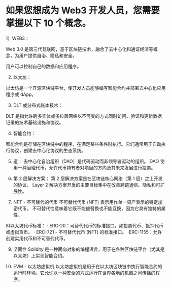 # 如果您想成为 Web3 开发人员，您需要掌握以下 10 个概念。


1）WEB3：

Web 3.0 是第三代互联网，基于区块链技术，融合了去中心化和通证经济等概念，为用户提供自治、隐私和安全。

用户可以控制自己的数据和应用程序。


2) 以太坊：

以太坊是一个开源区块链平台，使开发人员能够编写智能合约并部署去中心化应用程序或 dApp。


3) DLT 或分布式账本技术：

DLT 是指允许跨多实体或多位置网络以不可变的方式同时访问、验证和更新数据记录的技术基础设施和协议。


4) 智能合约：

智能合约是存储在区块链中的程序，在满足某些条件时执行。它们通常用于自动执行协议，创建去中心化协议的生态系统。


5) 道：
去中心化自治组织（DAO）是代码驱动而非领导者驱动的组织。
 DAO 使用一种治理代币，允许代币持有者对项目的方向及其未来发展进行投票。


 6) 第 2 层解决方案：
第 2 层解决方案是在区块链核心网络（第 1 层）之上开发的协议。 Layer 2 解决方案开发的主要目标集中在改善跨链通信、隐私和可扩展性。


7) NFT - 不可替代的代币
不可替代代币 (NFT) 表示用作单一资产表示的特定加密代币。
不可替代性意味着它既不能被替换也不能互换，因为它具有独特的属性。


8)以太坊代币标准：
 · ERC-20：可替代代币的标准接口，如投票代币、抵押代币或虚拟货币。
 · ERC-721 - 不可替代代币 (NFT) 的标准接口。
 ·ERC-1155：允许创建实用代币和不可替代代币。


9) 坚固性
Solidity 是一种面向对象的编程语言，用于在各种区块链平台（尤其是以太坊）上实现智能合约。


10) EVM - 以太坊虚拟机
以太坊虚拟机是用于在以太坊区块链中执行智能合约的运行时环境。它允许以一种安全的方式运行在世界各地的机器之间传播的程序。

